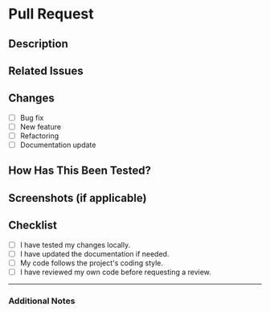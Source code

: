 # Pull Request 

## Description
<!-- Provide a brief summary of your changes. -->

## Related Issues
<!-- Link to any related issues, e.g., Closes #123 -->

## Changes
- [ ] Bug fix
- [ ] New feature
- [ ] Refactoring
- [ ] Documentation update

## How Has This Been Tested?
<!-- Describe how you tested your changes and what tests were run. -->

## Screenshots (if applicable)
<!-- Attach any relevant screenshots or GIFs. -->

## Checklist
- [ ] I have tested my changes locally.
- [ ] I have updated the documentation if needed.
- [ ] My code follows the project's coding style.
- [ ] I have reviewed my own code before requesting a review.

---

### Additional Notes
<!-- Add any other context or information here. -->

